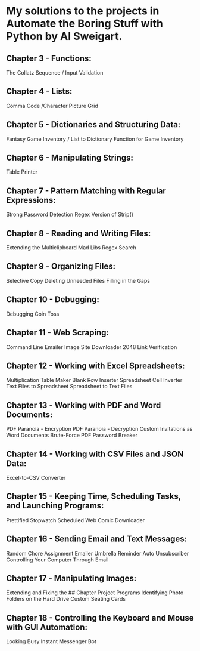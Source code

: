 # My solutions to the projects in Automate the Boring Stuff with Python by Al Sweigart.

## Chapter 3 - Functions:
The Collatz Sequence / Input Validation

## Chapter 4 - Lists:
Comma Code /Character Picture Grid

## Chapter 5 - Dictionaries and Structuring Data:

Fantasy Game Inventory / List to Dictionary Function for Game Inventory
## Chapter 6 - Manipulating Strings:

Table Printer
## Chapter 7 - Pattern Matching with Regular Expressions:

Strong Password Detection
Regex Version of Strip()
## Chapter 8 - Reading and Writing Files:
Extending the Multiclipboard
Mad Libs
Regex Search

## Chapter 9 - Organizing Files:
Selective Copy
Deleting Unneeded Files
Filling in the Gaps

## Chapter 10 - Debugging:
Debugging Coin Toss

## Chapter 11 - Web Scraping:
Command Line Emailer
Image Site Downloader
2048
Link Verification

## Chapter 12 - Working with Excel Spreadsheets:
Multiplication Table Maker
Blank Row Inserter
Spreadsheet Cell Inverter
Text Files to Spreadsheet
Spreadsheet to Text Files

## Chapter 13 - Working with PDF and Word Documents:
PDF Paranoia - Encryption
PDF Paranoia - Decryption
Custom Invitations as Word Documents
Brute-Force PDF Password Breaker

## Chapter 14 - Working with CSV Files and JSON Data:
Excel-to-CSV Converter

## Chapter 15 - Keeping Time, Scheduling Tasks, and Launching Programs:
Prettified Stopwatch
Scheduled Web Comic Downloader

## Chapter 16 - Sending Email and Text Messages:
Random Chore Assignment Emailer
Umbrella Reminder
Auto Unsubscriber
Controlling Your Computer Through Email

## Chapter 17 - Manipulating Images:
Extending and Fixing the ## Chapter Project Programs
Identifying Photo Folders on the Hard Drive
Custom Seating Cards

## Chapter 18 - Controlling the Keyboard and Mouse with GUI Automation:
Looking Busy
Instant Messenger Bot
